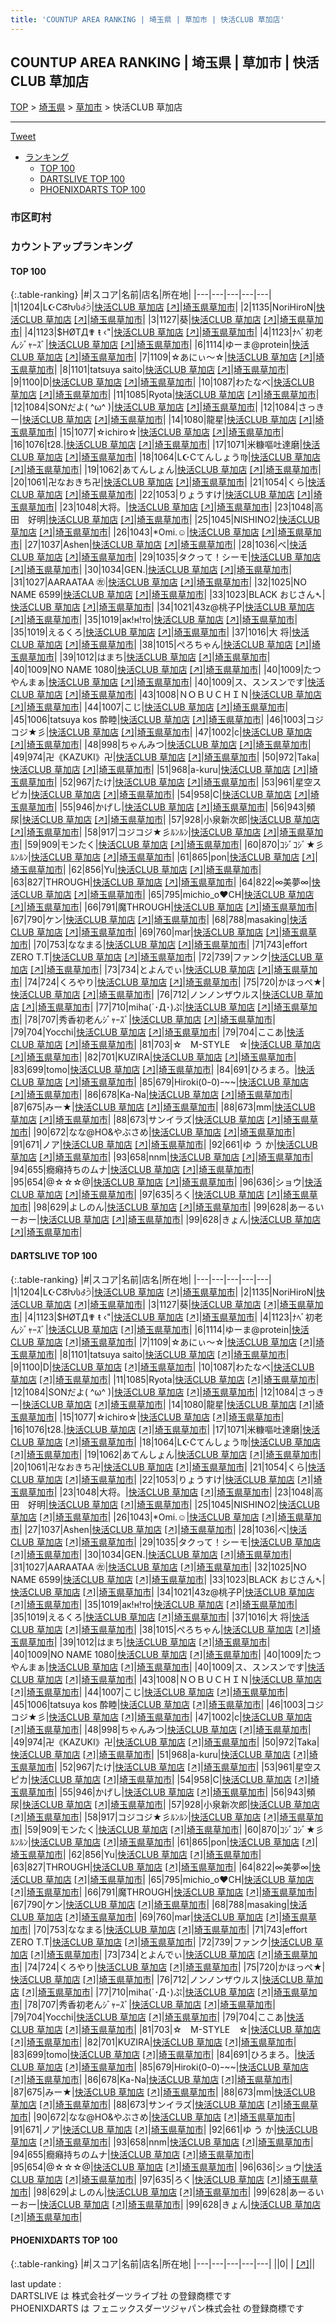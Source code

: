 ```yaml
---
title: 'COUNTUP AREA RANKING | 埼玉県 | 草加市 | 快活CLUB 草加店'
---
```

## COUNTUP AREA RANKING | 埼玉県 | 草加市 | 快活CLUB 草加店

[TOP](/darts/rank/) > [埼玉県](/darts/rank/埼玉県/) > [草加市](/darts/rank/埼玉県/草加市/) > 快活CLUB 草加店

___

<a href="https://twitter.com/share?ref_src=twsrc%5Etfw" data-text="COUNTUP AREA RANKING | 埼玉県草加市快活CLUB 草加店" class="twitter-share-button" data-hashtags="DARTSLIVE,PHOENIXDARTS,darts,ダーツ" data-show-count="false">Tweet</a>

* [ランキング](#カウントアップランキング)
    * [TOP 100](#top-100)
    * [DARTSLIVE TOP 100](#dartslive-top-100)
    * [PHOENIXDARTS TOP 100](#phoenixdarts-top-100)

### 市区町村

<ul>

</ul>

### カウントアップランキング

#### TOP 100



{:.table-ranking}
|#|スコア|名前|店名|所在地|
|---|---|---|---|---|
|1|1204|<span class="rank-name-dl">L☪Cᘔƕს꒭੭ੇ</span>|<a href="/darts/rank/shops/99ef3337859468fc58d385ea46352d8f.html">快活CLUB 草加店</a> <a href="https://search.dartslive.com/jp/shop/99ef3337859468fc58d385ea46352d8f">[↗]</a>|<a href="/darts/rank/埼玉県/草加市">埼玉県草加市</a>|
|2|1135|<span class="rank-name-dl">NoriHiroN</span>|<a href="/darts/rank/shops/99ef3337859468fc58d385ea46352d8f.html">快活CLUB 草加店</a> <a href="https://search.dartslive.com/jp/shop/99ef3337859468fc58d385ea46352d8f">[↗]</a>|<a href="/darts/rank/埼玉県/草加市">埼玉県草加市</a>|
|3|1127|<span class="rank-name-dl">葵</span>|<a href="/darts/rank/shops/99ef3337859468fc58d385ea46352d8f.html">快活CLUB 草加店</a> <a href="https://search.dartslive.com/jp/shop/99ef3337859468fc58d385ea46352d8f">[↗]</a>|<a href="/darts/rank/埼玉県/草加市">埼玉県草加市</a>|
|4|1123|<span class="rank-name-dl">$HØTД✟ ŧ ‹&quot;</span>|<a href="/darts/rank/shops/99ef3337859468fc58d385ea46352d8f.html">快活CLUB 草加店</a> <a href="https://search.dartslive.com/jp/shop/99ef3337859468fc58d385ea46352d8f">[↗]</a>|<a href="/darts/rank/埼玉県/草加市">埼玉県草加市</a>|
|4|1123|<span class="rank-name-dl">ﾅﾍﾞ初老んｼﾞｬｰｽﾞ</span>|<a href="/darts/rank/shops/99ef3337859468fc58d385ea46352d8f.html">快活CLUB 草加店</a> <a href="https://search.dartslive.com/jp/shop/99ef3337859468fc58d385ea46352d8f">[↗]</a>|<a href="/darts/rank/埼玉県/草加市">埼玉県草加市</a>|
|6|1114|<span class="rank-name-dl">ゆーま@protein</span>|<a href="/darts/rank/shops/99ef3337859468fc58d385ea46352d8f.html">快活CLUB 草加店</a> <a href="https://search.dartslive.com/jp/shop/99ef3337859468fc58d385ea46352d8f">[↗]</a>|<a href="/darts/rank/埼玉県/草加市">埼玉県草加市</a>|
|7|1109|<span class="rank-name-dl">☆あにぃ〜☆</span>|<a href="/darts/rank/shops/99ef3337859468fc58d385ea46352d8f.html">快活CLUB 草加店</a> <a href="https://search.dartslive.com/jp/shop/99ef3337859468fc58d385ea46352d8f">[↗]</a>|<a href="/darts/rank/埼玉県/草加市">埼玉県草加市</a>|
|8|1101|<span class="rank-name-dl">tatsuya saito</span>|<a href="/darts/rank/shops/99ef3337859468fc58d385ea46352d8f.html">快活CLUB 草加店</a> <a href="https://search.dartslive.com/jp/shop/99ef3337859468fc58d385ea46352d8f">[↗]</a>|<a href="/darts/rank/埼玉県/草加市">埼玉県草加市</a>|
|9|1100|<span class="rank-name-dl">D</span>|<a href="/darts/rank/shops/99ef3337859468fc58d385ea46352d8f.html">快活CLUB 草加店</a> <a href="https://search.dartslive.com/jp/shop/99ef3337859468fc58d385ea46352d8f">[↗]</a>|<a href="/darts/rank/埼玉県/草加市">埼玉県草加市</a>|
|10|1087|<span class="rank-name-dl">わたなべ</span>|<a href="/darts/rank/shops/99ef3337859468fc58d385ea46352d8f.html">快活CLUB 草加店</a> <a href="https://search.dartslive.com/jp/shop/99ef3337859468fc58d385ea46352d8f">[↗]</a>|<a href="/darts/rank/埼玉県/草加市">埼玉県草加市</a>|
|11|1085|<span class="rank-name-dl">Ryota</span>|<a href="/darts/rank/shops/99ef3337859468fc58d385ea46352d8f.html">快活CLUB 草加店</a> <a href="https://search.dartslive.com/jp/shop/99ef3337859468fc58d385ea46352d8f">[↗]</a>|<a href="/darts/rank/埼玉県/草加市">埼玉県草加市</a>|
|12|1084|<span class="rank-name-dl">SONだよ( ^ω^ )</span>|<a href="/darts/rank/shops/99ef3337859468fc58d385ea46352d8f.html">快活CLUB 草加店</a> <a href="https://search.dartslive.com/jp/shop/99ef3337859468fc58d385ea46352d8f">[↗]</a>|<a href="/darts/rank/埼玉県/草加市">埼玉県草加市</a>|
|12|1084|<span class="rank-name-dl">さっきー</span>|<a href="/darts/rank/shops/99ef3337859468fc58d385ea46352d8f.html">快活CLUB 草加店</a> <a href="https://search.dartslive.com/jp/shop/99ef3337859468fc58d385ea46352d8f">[↗]</a>|<a href="/darts/rank/埼玉県/草加市">埼玉県草加市</a>|
|14|1080|<span class="rank-name-dl">龍星</span>|<a href="/darts/rank/shops/99ef3337859468fc58d385ea46352d8f.html">快活CLUB 草加店</a> <a href="https://search.dartslive.com/jp/shop/99ef3337859468fc58d385ea46352d8f">[↗]</a>|<a href="/darts/rank/埼玉県/草加市">埼玉県草加市</a>|
|15|1077|<span class="rank-name-dl">☆ichiro☆</span>|<a href="/darts/rank/shops/99ef3337859468fc58d385ea46352d8f.html">快活CLUB 草加店</a> <a href="https://search.dartslive.com/jp/shop/99ef3337859468fc58d385ea46352d8f">[↗]</a>|<a href="/darts/rank/埼玉県/草加市">埼玉県草加市</a>|
|16|1076|<span class="rank-name-dl">t28.</span>|<a href="/darts/rank/shops/99ef3337859468fc58d385ea46352d8f.html">快活CLUB 草加店</a> <a href="https://search.dartslive.com/jp/shop/99ef3337859468fc58d385ea46352d8f">[↗]</a>|<a href="/darts/rank/埼玉県/草加市">埼玉県草加市</a>|
|17|1071|<span class="rank-name-dl">米糠嘔吐達磨</span>|<a href="/darts/rank/shops/99ef3337859468fc58d385ea46352d8f.html">快活CLUB 草加店</a> <a href="https://search.dartslive.com/jp/shop/99ef3337859468fc58d385ea46352d8f">[↗]</a>|<a href="/darts/rank/埼玉県/草加市">埼玉県草加市</a>|
|18|1064|<span class="rank-name-dl">L☪Cてんしょう♍</span>|<a href="/darts/rank/shops/99ef3337859468fc58d385ea46352d8f.html">快活CLUB 草加店</a> <a href="https://search.dartslive.com/jp/shop/99ef3337859468fc58d385ea46352d8f">[↗]</a>|<a href="/darts/rank/埼玉県/草加市">埼玉県草加市</a>|
|19|1062|<span class="rank-name-dl">あてんしょん</span>|<a href="/darts/rank/shops/99ef3337859468fc58d385ea46352d8f.html">快活CLUB 草加店</a> <a href="https://search.dartslive.com/jp/shop/99ef3337859468fc58d385ea46352d8f">[↗]</a>|<a href="/darts/rank/埼玉県/草加市">埼玉県草加市</a>|
|20|1061|<span class="rank-name-dl">卍なおきち卍</span>|<a href="/darts/rank/shops/99ef3337859468fc58d385ea46352d8f.html">快活CLUB 草加店</a> <a href="https://search.dartslive.com/jp/shop/99ef3337859468fc58d385ea46352d8f">[↗]</a>|<a href="/darts/rank/埼玉県/草加市">埼玉県草加市</a>|
|21|1054|<span class="rank-name-dl">くら</span>|<a href="/darts/rank/shops/99ef3337859468fc58d385ea46352d8f.html">快活CLUB 草加店</a> <a href="https://search.dartslive.com/jp/shop/99ef3337859468fc58d385ea46352d8f">[↗]</a>|<a href="/darts/rank/埼玉県/草加市">埼玉県草加市</a>|
|22|1053|<span class="rank-name-dl">りょうすけ</span>|<a href="/darts/rank/shops/99ef3337859468fc58d385ea46352d8f.html">快活CLUB 草加店</a> <a href="https://search.dartslive.com/jp/shop/99ef3337859468fc58d385ea46352d8f">[↗]</a>|<a href="/darts/rank/埼玉県/草加市">埼玉県草加市</a>|
|23|1048|<span class="rank-name-dl">大将。</span>|<a href="/darts/rank/shops/99ef3337859468fc58d385ea46352d8f.html">快活CLUB 草加店</a> <a href="https://search.dartslive.com/jp/shop/99ef3337859468fc58d385ea46352d8f">[↗]</a>|<a href="/darts/rank/埼玉県/草加市">埼玉県草加市</a>|
|23|1048|<span class="rank-name-dl">高田　好明</span>|<a href="/darts/rank/shops/99ef3337859468fc58d385ea46352d8f.html">快活CLUB 草加店</a> <a href="https://search.dartslive.com/jp/shop/99ef3337859468fc58d385ea46352d8f">[↗]</a>|<a href="/darts/rank/埼玉県/草加市">埼玉県草加市</a>|
|25|1045|<span class="rank-name-dl">NISHINO2</span>|<a href="/darts/rank/shops/99ef3337859468fc58d385ea46352d8f.html">快活CLUB 草加店</a> <a href="https://search.dartslive.com/jp/shop/99ef3337859468fc58d385ea46352d8f">[↗]</a>|<a href="/darts/rank/埼玉県/草加市">埼玉県草加市</a>|
|26|1043|<span class="rank-name-dl">*Omi.☺︎︎</span>|<a href="/darts/rank/shops/99ef3337859468fc58d385ea46352d8f.html">快活CLUB 草加店</a> <a href="https://search.dartslive.com/jp/shop/99ef3337859468fc58d385ea46352d8f">[↗]</a>|<a href="/darts/rank/埼玉県/草加市">埼玉県草加市</a>|
|27|1037|<span class="rank-name-dl">Ashen</span>|<a href="/darts/rank/shops/99ef3337859468fc58d385ea46352d8f.html">快活CLUB 草加店</a> <a href="https://search.dartslive.com/jp/shop/99ef3337859468fc58d385ea46352d8f">[↗]</a>|<a href="/darts/rank/埼玉県/草加市">埼玉県草加市</a>|
|28|1036|<span class="rank-name-dl">べ</span>|<a href="/darts/rank/shops/99ef3337859468fc58d385ea46352d8f.html">快活CLUB 草加店</a> <a href="https://search.dartslive.com/jp/shop/99ef3337859468fc58d385ea46352d8f">[↗]</a>|<a href="/darts/rank/埼玉県/草加市">埼玉県草加市</a>|
|29|1035|<span class="rank-name-dl">タクって！シーモ</span>|<a href="/darts/rank/shops/99ef3337859468fc58d385ea46352d8f.html">快活CLUB 草加店</a> <a href="https://search.dartslive.com/jp/shop/99ef3337859468fc58d385ea46352d8f">[↗]</a>|<a href="/darts/rank/埼玉県/草加市">埼玉県草加市</a>|
|30|1034|<span class="rank-name-dl">GEN.</span>|<a href="/darts/rank/shops/99ef3337859468fc58d385ea46352d8f.html">快活CLUB 草加店</a> <a href="https://search.dartslive.com/jp/shop/99ef3337859468fc58d385ea46352d8f">[↗]</a>|<a href="/darts/rank/埼玉県/草加市">埼玉県草加市</a>|
|31|1027|<span class="rank-name-dl">AARAATAA ㊧</span>|<a href="/darts/rank/shops/99ef3337859468fc58d385ea46352d8f.html">快活CLUB 草加店</a> <a href="https://search.dartslive.com/jp/shop/99ef3337859468fc58d385ea46352d8f">[↗]</a>|<a href="/darts/rank/埼玉県/草加市">埼玉県草加市</a>|
|32|1025|<span class="rank-name-dl">NO NAME 6599</span>|<a href="/darts/rank/shops/99ef3337859468fc58d385ea46352d8f.html">快活CLUB 草加店</a> <a href="https://search.dartslive.com/jp/shop/99ef3337859468fc58d385ea46352d8f">[↗]</a>|<a href="/darts/rank/埼玉県/草加市">埼玉県草加市</a>|
|33|1023|<span class="rank-name-dl">BLACK おじさん➴</span>|<a href="/darts/rank/shops/99ef3337859468fc58d385ea46352d8f.html">快活CLUB 草加店</a> <a href="https://search.dartslive.com/jp/shop/99ef3337859468fc58d385ea46352d8f">[↗]</a>|<a href="/darts/rank/埼玉県/草加市">埼玉県草加市</a>|
|34|1021|<span class="rank-name-dl">43z@桃子P</span>|<a href="/darts/rank/shops/99ef3337859468fc58d385ea46352d8f.html">快活CLUB 草加店</a> <a href="https://search.dartslive.com/jp/shop/99ef3337859468fc58d385ea46352d8f">[↗]</a>|<a href="/darts/rank/埼玉県/草加市">埼玉県草加市</a>|
|35|1019|<span class="rank-name-dl">ак!н!то</span>|<a href="/darts/rank/shops/99ef3337859468fc58d385ea46352d8f.html">快活CLUB 草加店</a> <a href="https://search.dartslive.com/jp/shop/99ef3337859468fc58d385ea46352d8f">[↗]</a>|<a href="/darts/rank/埼玉県/草加市">埼玉県草加市</a>|
|35|1019|<span class="rank-name-dl">えるくろ</span>|<a href="/darts/rank/shops/99ef3337859468fc58d385ea46352d8f.html">快活CLUB 草加店</a> <a href="https://search.dartslive.com/jp/shop/99ef3337859468fc58d385ea46352d8f">[↗]</a>|<a href="/darts/rank/埼玉県/草加市">埼玉県草加市</a>|
|37|1016|<span class="rank-name-dl">大 将</span>|<a href="/darts/rank/shops/99ef3337859468fc58d385ea46352d8f.html">快活CLUB 草加店</a> <a href="https://search.dartslive.com/jp/shop/99ef3337859468fc58d385ea46352d8f">[↗]</a>|<a href="/darts/rank/埼玉県/草加市">埼玉県草加市</a>|
|38|1015|<span class="rank-name-dl">ぺろちゃん</span>|<a href="/darts/rank/shops/99ef3337859468fc58d385ea46352d8f.html">快活CLUB 草加店</a> <a href="https://search.dartslive.com/jp/shop/99ef3337859468fc58d385ea46352d8f">[↗]</a>|<a href="/darts/rank/埼玉県/草加市">埼玉県草加市</a>|
|39|1012|<span class="rank-name-dl">はまち</span>|<a href="/darts/rank/shops/99ef3337859468fc58d385ea46352d8f.html">快活CLUB 草加店</a> <a href="https://search.dartslive.com/jp/shop/99ef3337859468fc58d385ea46352d8f">[↗]</a>|<a href="/darts/rank/埼玉県/草加市">埼玉県草加市</a>|
|40|1009|<span class="rank-name-dl">NO NAME 1080</span>|<a href="/darts/rank/shops/99ef3337859468fc58d385ea46352d8f.html">快活CLUB 草加店</a> <a href="https://search.dartslive.com/jp/shop/99ef3337859468fc58d385ea46352d8f">[↗]</a>|<a href="/darts/rank/埼玉県/草加市">埼玉県草加市</a>|
|40|1009|<span class="rank-name-dl">たつやんまぁ</span>|<a href="/darts/rank/shops/99ef3337859468fc58d385ea46352d8f.html">快活CLUB 草加店</a> <a href="https://search.dartslive.com/jp/shop/99ef3337859468fc58d385ea46352d8f">[↗]</a>|<a href="/darts/rank/埼玉県/草加市">埼玉県草加市</a>|
|40|1009|<span class="rank-name-dl">ス、スンスンです</span>|<a href="/darts/rank/shops/99ef3337859468fc58d385ea46352d8f.html">快活CLUB 草加店</a> <a href="https://search.dartslive.com/jp/shop/99ef3337859468fc58d385ea46352d8f">[↗]</a>|<a href="/darts/rank/埼玉県/草加市">埼玉県草加市</a>|
|43|1008|<span class="rank-name-dl">ＮＯＢＵＣＨＩＮ</span>|<a href="/darts/rank/shops/99ef3337859468fc58d385ea46352d8f.html">快活CLUB 草加店</a> <a href="https://search.dartslive.com/jp/shop/99ef3337859468fc58d385ea46352d8f">[↗]</a>|<a href="/darts/rank/埼玉県/草加市">埼玉県草加市</a>|
|44|1007|<span class="rank-name-dl">こじ</span>|<a href="/darts/rank/shops/99ef3337859468fc58d385ea46352d8f.html">快活CLUB 草加店</a> <a href="https://search.dartslive.com/jp/shop/99ef3337859468fc58d385ea46352d8f">[↗]</a>|<a href="/darts/rank/埼玉県/草加市">埼玉県草加市</a>|
|45|1006|<span class="rank-name-dl">tatsuya kos 酔睦</span>|<a href="/darts/rank/shops/99ef3337859468fc58d385ea46352d8f.html">快活CLUB 草加店</a> <a href="https://search.dartslive.com/jp/shop/99ef3337859468fc58d385ea46352d8f">[↗]</a>|<a href="/darts/rank/埼玉県/草加市">埼玉県草加市</a>|
|46|1003|<span class="rank-name-dl">コジコジ★彡</span>|<a href="/darts/rank/shops/99ef3337859468fc58d385ea46352d8f.html">快活CLUB 草加店</a> <a href="https://search.dartslive.com/jp/shop/99ef3337859468fc58d385ea46352d8f">[↗]</a>|<a href="/darts/rank/埼玉県/草加市">埼玉県草加市</a>|
|47|1002|<span class="rank-name-dl">c</span>|<a href="/darts/rank/shops/99ef3337859468fc58d385ea46352d8f.html">快活CLUB 草加店</a> <a href="https://search.dartslive.com/jp/shop/99ef3337859468fc58d385ea46352d8f">[↗]</a>|<a href="/darts/rank/埼玉県/草加市">埼玉県草加市</a>|
|48|998|<span class="rank-name-dl">ちゃんみつ</span>|<a href="/darts/rank/shops/99ef3337859468fc58d385ea46352d8f.html">快活CLUB 草加店</a> <a href="https://search.dartslive.com/jp/shop/99ef3337859468fc58d385ea46352d8f">[↗]</a>|<a href="/darts/rank/埼玉県/草加市">埼玉県草加市</a>|
|49|974|<span class="rank-name-dl">卍《KAZUKI》卍</span>|<a href="/darts/rank/shops/99ef3337859468fc58d385ea46352d8f.html">快活CLUB 草加店</a> <a href="https://search.dartslive.com/jp/shop/99ef3337859468fc58d385ea46352d8f">[↗]</a>|<a href="/darts/rank/埼玉県/草加市">埼玉県草加市</a>|
|50|972|<span class="rank-name-dl">Taka</span>|<a href="/darts/rank/shops/99ef3337859468fc58d385ea46352d8f.html">快活CLUB 草加店</a> <a href="https://search.dartslive.com/jp/shop/99ef3337859468fc58d385ea46352d8f">[↗]</a>|<a href="/darts/rank/埼玉県/草加市">埼玉県草加市</a>|
|51|968|<span class="rank-name-dl">a-kuru</span>|<a href="/darts/rank/shops/99ef3337859468fc58d385ea46352d8f.html">快活CLUB 草加店</a> <a href="https://search.dartslive.com/jp/shop/99ef3337859468fc58d385ea46352d8f">[↗]</a>|<a href="/darts/rank/埼玉県/草加市">埼玉県草加市</a>|
|52|967|<span class="rank-name-dl">たけ</span>|<a href="/darts/rank/shops/99ef3337859468fc58d385ea46352d8f.html">快活CLUB 草加店</a> <a href="https://search.dartslive.com/jp/shop/99ef3337859468fc58d385ea46352d8f">[↗]</a>|<a href="/darts/rank/埼玉県/草加市">埼玉県草加市</a>|
|53|961|<span class="rank-name-dl">星空スピカ</span>|<a href="/darts/rank/shops/99ef3337859468fc58d385ea46352d8f.html">快活CLUB 草加店</a> <a href="https://search.dartslive.com/jp/shop/99ef3337859468fc58d385ea46352d8f">[↗]</a>|<a href="/darts/rank/埼玉県/草加市">埼玉県草加市</a>|
|54|958|<span class="rank-name-dl">C</span>|<a href="/darts/rank/shops/99ef3337859468fc58d385ea46352d8f.html">快活CLUB 草加店</a> <a href="https://search.dartslive.com/jp/shop/99ef3337859468fc58d385ea46352d8f">[↗]</a>|<a href="/darts/rank/埼玉県/草加市">埼玉県草加市</a>|
|55|946|<span class="rank-name-dl">かげし</span>|<a href="/darts/rank/shops/99ef3337859468fc58d385ea46352d8f.html">快活CLUB 草加店</a> <a href="https://search.dartslive.com/jp/shop/99ef3337859468fc58d385ea46352d8f">[↗]</a>|<a href="/darts/rank/埼玉県/草加市">埼玉県草加市</a>|
|56|943|<span class="rank-name-dl">頻尿</span>|<a href="/darts/rank/shops/99ef3337859468fc58d385ea46352d8f.html">快活CLUB 草加店</a> <a href="https://search.dartslive.com/jp/shop/99ef3337859468fc58d385ea46352d8f">[↗]</a>|<a href="/darts/rank/埼玉県/草加市">埼玉県草加市</a>|
|57|928|<span class="rank-name-dl">小泉新次郎</span>|<a href="/darts/rank/shops/99ef3337859468fc58d385ea46352d8f.html">快活CLUB 草加店</a> <a href="https://search.dartslive.com/jp/shop/99ef3337859468fc58d385ea46352d8f">[↗]</a>|<a href="/darts/rank/埼玉県/草加市">埼玉県草加市</a>|
|58|917|<span class="rank-name-dl">コジコジ★彡ﾙﾝﾙﾝ</span>|<a href="/darts/rank/shops/99ef3337859468fc58d385ea46352d8f.html">快活CLUB 草加店</a> <a href="https://search.dartslive.com/jp/shop/99ef3337859468fc58d385ea46352d8f">[↗]</a>|<a href="/darts/rank/埼玉県/草加市">埼玉県草加市</a>|
|59|909|<span class="rank-name-dl">モンたく</span>|<a href="/darts/rank/shops/99ef3337859468fc58d385ea46352d8f.html">快活CLUB 草加店</a> <a href="https://search.dartslive.com/jp/shop/99ef3337859468fc58d385ea46352d8f">[↗]</a>|<a href="/darts/rank/埼玉県/草加市">埼玉県草加市</a>|
|60|870|<span class="rank-name-dl">ｺｼﾞｺｼﾞ★彡ﾙﾝﾙﾝ</span>|<a href="/darts/rank/shops/99ef3337859468fc58d385ea46352d8f.html">快活CLUB 草加店</a> <a href="https://search.dartslive.com/jp/shop/99ef3337859468fc58d385ea46352d8f">[↗]</a>|<a href="/darts/rank/埼玉県/草加市">埼玉県草加市</a>|
|61|865|<span class="rank-name-dl">pon</span>|<a href="/darts/rank/shops/99ef3337859468fc58d385ea46352d8f.html">快活CLUB 草加店</a> <a href="https://search.dartslive.com/jp/shop/99ef3337859468fc58d385ea46352d8f">[↗]</a>|<a href="/darts/rank/埼玉県/草加市">埼玉県草加市</a>|
|62|856|<span class="rank-name-dl">Yu</span>|<a href="/darts/rank/shops/99ef3337859468fc58d385ea46352d8f.html">快活CLUB 草加店</a> <a href="https://search.dartslive.com/jp/shop/99ef3337859468fc58d385ea46352d8f">[↗]</a>|<a href="/darts/rank/埼玉県/草加市">埼玉県草加市</a>|
|63|827|<span class="rank-name-dl">THROUGH</span>|<a href="/darts/rank/shops/99ef3337859468fc58d385ea46352d8f.html">快活CLUB 草加店</a> <a href="https://search.dartslive.com/jp/shop/99ef3337859468fc58d385ea46352d8f">[↗]</a>|<a href="/darts/rank/埼玉県/草加市">埼玉県草加市</a>|
|64|822|<span class="rank-name-dl">∞美夢∞</span>|<a href="/darts/rank/shops/99ef3337859468fc58d385ea46352d8f.html">快活CLUB 草加店</a> <a href="https://search.dartslive.com/jp/shop/99ef3337859468fc58d385ea46352d8f">[↗]</a>|<a href="/darts/rank/埼玉県/草加市">埼玉県草加市</a>|
|65|795|<span class="rank-name-dl">michio_o❤️CH</span>|<a href="/darts/rank/shops/99ef3337859468fc58d385ea46352d8f.html">快活CLUB 草加店</a> <a href="https://search.dartslive.com/jp/shop/99ef3337859468fc58d385ea46352d8f">[↗]</a>|<a href="/darts/rank/埼玉県/草加市">埼玉県草加市</a>|
|66|791|<span class="rank-name-dl">魔THROUGH</span>|<a href="/darts/rank/shops/99ef3337859468fc58d385ea46352d8f.html">快活CLUB 草加店</a> <a href="https://search.dartslive.com/jp/shop/99ef3337859468fc58d385ea46352d8f">[↗]</a>|<a href="/darts/rank/埼玉県/草加市">埼玉県草加市</a>|
|67|790|<span class="rank-name-dl">ケン</span>|<a href="/darts/rank/shops/99ef3337859468fc58d385ea46352d8f.html">快活CLUB 草加店</a> <a href="https://search.dartslive.com/jp/shop/99ef3337859468fc58d385ea46352d8f">[↗]</a>|<a href="/darts/rank/埼玉県/草加市">埼玉県草加市</a>|
|68|788|<span class="rank-name-dl">masaking</span>|<a href="/darts/rank/shops/99ef3337859468fc58d385ea46352d8f.html">快活CLUB 草加店</a> <a href="https://search.dartslive.com/jp/shop/99ef3337859468fc58d385ea46352d8f">[↗]</a>|<a href="/darts/rank/埼玉県/草加市">埼玉県草加市</a>|
|69|760|<span class="rank-name-dl">mar</span>|<a href="/darts/rank/shops/99ef3337859468fc58d385ea46352d8f.html">快活CLUB 草加店</a> <a href="https://search.dartslive.com/jp/shop/99ef3337859468fc58d385ea46352d8f">[↗]</a>|<a href="/darts/rank/埼玉県/草加市">埼玉県草加市</a>|
|70|753|<span class="rank-name-dl">ななまる</span>|<a href="/darts/rank/shops/99ef3337859468fc58d385ea46352d8f.html">快活CLUB 草加店</a> <a href="https://search.dartslive.com/jp/shop/99ef3337859468fc58d385ea46352d8f">[↗]</a>|<a href="/darts/rank/埼玉県/草加市">埼玉県草加市</a>|
|71|743|<span class="rank-name-dl">effort ZERO T.T</span>|<a href="/darts/rank/shops/99ef3337859468fc58d385ea46352d8f.html">快活CLUB 草加店</a> <a href="https://search.dartslive.com/jp/shop/99ef3337859468fc58d385ea46352d8f">[↗]</a>|<a href="/darts/rank/埼玉県/草加市">埼玉県草加市</a>|
|72|739|<span class="rank-name-dl">ファンク</span>|<a href="/darts/rank/shops/99ef3337859468fc58d385ea46352d8f.html">快活CLUB 草加店</a> <a href="https://search.dartslive.com/jp/shop/99ef3337859468fc58d385ea46352d8f">[↗]</a>|<a href="/darts/rank/埼玉県/草加市">埼玉県草加市</a>|
|73|734|<span class="rank-name-dl">とよんでぃ</span>|<a href="/darts/rank/shops/99ef3337859468fc58d385ea46352d8f.html">快活CLUB 草加店</a> <a href="https://search.dartslive.com/jp/shop/99ef3337859468fc58d385ea46352d8f">[↗]</a>|<a href="/darts/rank/埼玉県/草加市">埼玉県草加市</a>|
|74|724|<span class="rank-name-dl">くろやり</span>|<a href="/darts/rank/shops/99ef3337859468fc58d385ea46352d8f.html">快活CLUB 草加店</a> <a href="https://search.dartslive.com/jp/shop/99ef3337859468fc58d385ea46352d8f">[↗]</a>|<a href="/darts/rank/埼玉県/草加市">埼玉県草加市</a>|
|75|720|<span class="rank-name-dl">かほっぺ★</span>|<a href="/darts/rank/shops/99ef3337859468fc58d385ea46352d8f.html">快活CLUB 草加店</a> <a href="https://search.dartslive.com/jp/shop/99ef3337859468fc58d385ea46352d8f">[↗]</a>|<a href="/darts/rank/埼玉県/草加市">埼玉県草加市</a>|
|76|712|<span class="rank-name-dl">ノンノンザウルス</span>|<a href="/darts/rank/shops/99ef3337859468fc58d385ea46352d8f.html">快活CLUB 草加店</a> <a href="https://search.dartslive.com/jp/shop/99ef3337859468fc58d385ea46352d8f">[↗]</a>|<a href="/darts/rank/埼玉県/草加市">埼玉県草加市</a>|
|77|710|<span class="rank-name-dl">miha(´･Д･)ぷ</span>|<a href="/darts/rank/shops/99ef3337859468fc58d385ea46352d8f.html">快活CLUB 草加店</a> <a href="https://search.dartslive.com/jp/shop/99ef3337859468fc58d385ea46352d8f">[↗]</a>|<a href="/darts/rank/埼玉県/草加市">埼玉県草加市</a>|
|78|707|<span class="rank-name-dl">秀香初老んｼﾞｬｰｽﾞ</span>|<a href="/darts/rank/shops/99ef3337859468fc58d385ea46352d8f.html">快活CLUB 草加店</a> <a href="https://search.dartslive.com/jp/shop/99ef3337859468fc58d385ea46352d8f">[↗]</a>|<a href="/darts/rank/埼玉県/草加市">埼玉県草加市</a>|
|79|704|<span class="rank-name-dl">Yocchi</span>|<a href="/darts/rank/shops/99ef3337859468fc58d385ea46352d8f.html">快活CLUB 草加店</a> <a href="https://search.dartslive.com/jp/shop/99ef3337859468fc58d385ea46352d8f">[↗]</a>|<a href="/darts/rank/埼玉県/草加市">埼玉県草加市</a>|
|79|704|<span class="rank-name-dl">ここあ</span>|<a href="/darts/rank/shops/99ef3337859468fc58d385ea46352d8f.html">快活CLUB 草加店</a> <a href="https://search.dartslive.com/jp/shop/99ef3337859468fc58d385ea46352d8f">[↗]</a>|<a href="/darts/rank/埼玉県/草加市">埼玉県草加市</a>|
|81|703|<span class="rank-name-dl">☆　M-STYLE　☆</span>|<a href="/darts/rank/shops/99ef3337859468fc58d385ea46352d8f.html">快活CLUB 草加店</a> <a href="https://search.dartslive.com/jp/shop/99ef3337859468fc58d385ea46352d8f">[↗]</a>|<a href="/darts/rank/埼玉県/草加市">埼玉県草加市</a>|
|82|701|<span class="rank-name-dl">KUZIRA</span>|<a href="/darts/rank/shops/99ef3337859468fc58d385ea46352d8f.html">快活CLUB 草加店</a> <a href="https://search.dartslive.com/jp/shop/99ef3337859468fc58d385ea46352d8f">[↗]</a>|<a href="/darts/rank/埼玉県/草加市">埼玉県草加市</a>|
|83|699|<span class="rank-name-dl">tomo</span>|<a href="/darts/rank/shops/99ef3337859468fc58d385ea46352d8f.html">快活CLUB 草加店</a> <a href="https://search.dartslive.com/jp/shop/99ef3337859468fc58d385ea46352d8f">[↗]</a>|<a href="/darts/rank/埼玉県/草加市">埼玉県草加市</a>|
|84|691|<span class="rank-name-dl">ひろまろ。</span>|<a href="/darts/rank/shops/99ef3337859468fc58d385ea46352d8f.html">快活CLUB 草加店</a> <a href="https://search.dartslive.com/jp/shop/99ef3337859468fc58d385ea46352d8f">[↗]</a>|<a href="/darts/rank/埼玉県/草加市">埼玉県草加市</a>|
|85|679|<span class="rank-name-dl">Hiroki(0ｰ0)ｰ~~</span>|<a href="/darts/rank/shops/99ef3337859468fc58d385ea46352d8f.html">快活CLUB 草加店</a> <a href="https://search.dartslive.com/jp/shop/99ef3337859468fc58d385ea46352d8f">[↗]</a>|<a href="/darts/rank/埼玉県/草加市">埼玉県草加市</a>|
|86|678|<span class="rank-name-dl">Ka-Na</span>|<a href="/darts/rank/shops/99ef3337859468fc58d385ea46352d8f.html">快活CLUB 草加店</a> <a href="https://search.dartslive.com/jp/shop/99ef3337859468fc58d385ea46352d8f">[↗]</a>|<a href="/darts/rank/埼玉県/草加市">埼玉県草加市</a>|
|87|675|<span class="rank-name-dl">みー★</span>|<a href="/darts/rank/shops/99ef3337859468fc58d385ea46352d8f.html">快活CLUB 草加店</a> <a href="https://search.dartslive.com/jp/shop/99ef3337859468fc58d385ea46352d8f">[↗]</a>|<a href="/darts/rank/埼玉県/草加市">埼玉県草加市</a>|
|88|673|<span class="rank-name-dl">mm</span>|<a href="/darts/rank/shops/99ef3337859468fc58d385ea46352d8f.html">快活CLUB 草加店</a> <a href="https://search.dartslive.com/jp/shop/99ef3337859468fc58d385ea46352d8f">[↗]</a>|<a href="/darts/rank/埼玉県/草加市">埼玉県草加市</a>|
|88|673|<span class="rank-name-dl">サンイラズ</span>|<a href="/darts/rank/shops/99ef3337859468fc58d385ea46352d8f.html">快活CLUB 草加店</a> <a href="https://search.dartslive.com/jp/shop/99ef3337859468fc58d385ea46352d8f">[↗]</a>|<a href="/darts/rank/埼玉県/草加市">埼玉県草加市</a>|
|90|672|<span class="rank-name-dl">なな@HO&amp;やぶさめ</span>|<a href="/darts/rank/shops/99ef3337859468fc58d385ea46352d8f.html">快活CLUB 草加店</a> <a href="https://search.dartslive.com/jp/shop/99ef3337859468fc58d385ea46352d8f">[↗]</a>|<a href="/darts/rank/埼玉県/草加市">埼玉県草加市</a>|
|91|671|<span class="rank-name-dl">ノア</span>|<a href="/darts/rank/shops/99ef3337859468fc58d385ea46352d8f.html">快活CLUB 草加店</a> <a href="https://search.dartslive.com/jp/shop/99ef3337859468fc58d385ea46352d8f">[↗]</a>|<a href="/darts/rank/埼玉県/草加市">埼玉県草加市</a>|
|92|661|<span class="rank-name-dl">ゆ う か</span>|<a href="/darts/rank/shops/99ef3337859468fc58d385ea46352d8f.html">快活CLUB 草加店</a> <a href="https://search.dartslive.com/jp/shop/99ef3337859468fc58d385ea46352d8f">[↗]</a>|<a href="/darts/rank/埼玉県/草加市">埼玉県草加市</a>|
|93|658|<span class="rank-name-dl">nnm</span>|<a href="/darts/rank/shops/99ef3337859468fc58d385ea46352d8f.html">快活CLUB 草加店</a> <a href="https://search.dartslive.com/jp/shop/99ef3337859468fc58d385ea46352d8f">[↗]</a>|<a href="/darts/rank/埼玉県/草加市">埼玉県草加市</a>|
|94|655|<span class="rank-name-dl">癇癪持ちのムナ</span>|<a href="/darts/rank/shops/99ef3337859468fc58d385ea46352d8f.html">快活CLUB 草加店</a> <a href="https://search.dartslive.com/jp/shop/99ef3337859468fc58d385ea46352d8f">[↗]</a>|<a href="/darts/rank/埼玉県/草加市">埼玉県草加市</a>|
|95|654|<span class="rank-name-dl">@☆☆☆@</span>|<a href="/darts/rank/shops/99ef3337859468fc58d385ea46352d8f.html">快活CLUB 草加店</a> <a href="https://search.dartslive.com/jp/shop/99ef3337859468fc58d385ea46352d8f">[↗]</a>|<a href="/darts/rank/埼玉県/草加市">埼玉県草加市</a>|
|96|636|<span class="rank-name-dl">ショウ</span>|<a href="/darts/rank/shops/99ef3337859468fc58d385ea46352d8f.html">快活CLUB 草加店</a> <a href="https://search.dartslive.com/jp/shop/99ef3337859468fc58d385ea46352d8f">[↗]</a>|<a href="/darts/rank/埼玉県/草加市">埼玉県草加市</a>|
|97|635|<span class="rank-name-dl">ろく</span>|<a href="/darts/rank/shops/99ef3337859468fc58d385ea46352d8f.html">快活CLUB 草加店</a> <a href="https://search.dartslive.com/jp/shop/99ef3337859468fc58d385ea46352d8f">[↗]</a>|<a href="/darts/rank/埼玉県/草加市">埼玉県草加市</a>|
|98|629|<span class="rank-name-dl">よしのん</span>|<a href="/darts/rank/shops/99ef3337859468fc58d385ea46352d8f.html">快活CLUB 草加店</a> <a href="https://search.dartslive.com/jp/shop/99ef3337859468fc58d385ea46352d8f">[↗]</a>|<a href="/darts/rank/埼玉県/草加市">埼玉県草加市</a>|
|99|628|<span class="rank-name-dl">あーるいーおー</span>|<a href="/darts/rank/shops/99ef3337859468fc58d385ea46352d8f.html">快活CLUB 草加店</a> <a href="https://search.dartslive.com/jp/shop/99ef3337859468fc58d385ea46352d8f">[↗]</a>|<a href="/darts/rank/埼玉県/草加市">埼玉県草加市</a>|
|99|628|<span class="rank-name-dl">きょん</span>|<a href="/darts/rank/shops/99ef3337859468fc58d385ea46352d8f.html">快活CLUB 草加店</a> <a href="https://search.dartslive.com/jp/shop/99ef3337859468fc58d385ea46352d8f">[↗]</a>|<a href="/darts/rank/埼玉県/草加市">埼玉県草加市</a>|


#### DARTSLIVE TOP 100



{:.table-ranking}
|#|スコア|名前|店名|所在地|
|---|---|---|---|---|
|1|1204|<span class="rank-name-dl">L☪Cᘔƕს꒭੭ੇ</span>|<a href="/darts/rank/shops/99ef3337859468fc58d385ea46352d8f.html">快活CLUB 草加店</a> <a href="https://search.dartslive.com/jp/shop/99ef3337859468fc58d385ea46352d8f">[↗]</a>|<a href="/darts/rank/埼玉県/草加市">埼玉県草加市</a>|
|2|1135|<span class="rank-name-dl">NoriHiroN</span>|<a href="/darts/rank/shops/99ef3337859468fc58d385ea46352d8f.html">快活CLUB 草加店</a> <a href="https://search.dartslive.com/jp/shop/99ef3337859468fc58d385ea46352d8f">[↗]</a>|<a href="/darts/rank/埼玉県/草加市">埼玉県草加市</a>|
|3|1127|<span class="rank-name-dl">葵</span>|<a href="/darts/rank/shops/99ef3337859468fc58d385ea46352d8f.html">快活CLUB 草加店</a> <a href="https://search.dartslive.com/jp/shop/99ef3337859468fc58d385ea46352d8f">[↗]</a>|<a href="/darts/rank/埼玉県/草加市">埼玉県草加市</a>|
|4|1123|<span class="rank-name-dl">$HØTД✟ ŧ ‹&quot;</span>|<a href="/darts/rank/shops/99ef3337859468fc58d385ea46352d8f.html">快活CLUB 草加店</a> <a href="https://search.dartslive.com/jp/shop/99ef3337859468fc58d385ea46352d8f">[↗]</a>|<a href="/darts/rank/埼玉県/草加市">埼玉県草加市</a>|
|4|1123|<span class="rank-name-dl">ﾅﾍﾞ初老んｼﾞｬｰｽﾞ</span>|<a href="/darts/rank/shops/99ef3337859468fc58d385ea46352d8f.html">快活CLUB 草加店</a> <a href="https://search.dartslive.com/jp/shop/99ef3337859468fc58d385ea46352d8f">[↗]</a>|<a href="/darts/rank/埼玉県/草加市">埼玉県草加市</a>|
|6|1114|<span class="rank-name-dl">ゆーま@protein</span>|<a href="/darts/rank/shops/99ef3337859468fc58d385ea46352d8f.html">快活CLUB 草加店</a> <a href="https://search.dartslive.com/jp/shop/99ef3337859468fc58d385ea46352d8f">[↗]</a>|<a href="/darts/rank/埼玉県/草加市">埼玉県草加市</a>|
|7|1109|<span class="rank-name-dl">☆あにぃ〜☆</span>|<a href="/darts/rank/shops/99ef3337859468fc58d385ea46352d8f.html">快活CLUB 草加店</a> <a href="https://search.dartslive.com/jp/shop/99ef3337859468fc58d385ea46352d8f">[↗]</a>|<a href="/darts/rank/埼玉県/草加市">埼玉県草加市</a>|
|8|1101|<span class="rank-name-dl">tatsuya saito</span>|<a href="/darts/rank/shops/99ef3337859468fc58d385ea46352d8f.html">快活CLUB 草加店</a> <a href="https://search.dartslive.com/jp/shop/99ef3337859468fc58d385ea46352d8f">[↗]</a>|<a href="/darts/rank/埼玉県/草加市">埼玉県草加市</a>|
|9|1100|<span class="rank-name-dl">D</span>|<a href="/darts/rank/shops/99ef3337859468fc58d385ea46352d8f.html">快活CLUB 草加店</a> <a href="https://search.dartslive.com/jp/shop/99ef3337859468fc58d385ea46352d8f">[↗]</a>|<a href="/darts/rank/埼玉県/草加市">埼玉県草加市</a>|
|10|1087|<span class="rank-name-dl">わたなべ</span>|<a href="/darts/rank/shops/99ef3337859468fc58d385ea46352d8f.html">快活CLUB 草加店</a> <a href="https://search.dartslive.com/jp/shop/99ef3337859468fc58d385ea46352d8f">[↗]</a>|<a href="/darts/rank/埼玉県/草加市">埼玉県草加市</a>|
|11|1085|<span class="rank-name-dl">Ryota</span>|<a href="/darts/rank/shops/99ef3337859468fc58d385ea46352d8f.html">快活CLUB 草加店</a> <a href="https://search.dartslive.com/jp/shop/99ef3337859468fc58d385ea46352d8f">[↗]</a>|<a href="/darts/rank/埼玉県/草加市">埼玉県草加市</a>|
|12|1084|<span class="rank-name-dl">SONだよ( ^ω^ )</span>|<a href="/darts/rank/shops/99ef3337859468fc58d385ea46352d8f.html">快活CLUB 草加店</a> <a href="https://search.dartslive.com/jp/shop/99ef3337859468fc58d385ea46352d8f">[↗]</a>|<a href="/darts/rank/埼玉県/草加市">埼玉県草加市</a>|
|12|1084|<span class="rank-name-dl">さっきー</span>|<a href="/darts/rank/shops/99ef3337859468fc58d385ea46352d8f.html">快活CLUB 草加店</a> <a href="https://search.dartslive.com/jp/shop/99ef3337859468fc58d385ea46352d8f">[↗]</a>|<a href="/darts/rank/埼玉県/草加市">埼玉県草加市</a>|
|14|1080|<span class="rank-name-dl">龍星</span>|<a href="/darts/rank/shops/99ef3337859468fc58d385ea46352d8f.html">快活CLUB 草加店</a> <a href="https://search.dartslive.com/jp/shop/99ef3337859468fc58d385ea46352d8f">[↗]</a>|<a href="/darts/rank/埼玉県/草加市">埼玉県草加市</a>|
|15|1077|<span class="rank-name-dl">☆ichiro☆</span>|<a href="/darts/rank/shops/99ef3337859468fc58d385ea46352d8f.html">快活CLUB 草加店</a> <a href="https://search.dartslive.com/jp/shop/99ef3337859468fc58d385ea46352d8f">[↗]</a>|<a href="/darts/rank/埼玉県/草加市">埼玉県草加市</a>|
|16|1076|<span class="rank-name-dl">t28.</span>|<a href="/darts/rank/shops/99ef3337859468fc58d385ea46352d8f.html">快活CLUB 草加店</a> <a href="https://search.dartslive.com/jp/shop/99ef3337859468fc58d385ea46352d8f">[↗]</a>|<a href="/darts/rank/埼玉県/草加市">埼玉県草加市</a>|
|17|1071|<span class="rank-name-dl">米糠嘔吐達磨</span>|<a href="/darts/rank/shops/99ef3337859468fc58d385ea46352d8f.html">快活CLUB 草加店</a> <a href="https://search.dartslive.com/jp/shop/99ef3337859468fc58d385ea46352d8f">[↗]</a>|<a href="/darts/rank/埼玉県/草加市">埼玉県草加市</a>|
|18|1064|<span class="rank-name-dl">L☪Cてんしょう♍</span>|<a href="/darts/rank/shops/99ef3337859468fc58d385ea46352d8f.html">快活CLUB 草加店</a> <a href="https://search.dartslive.com/jp/shop/99ef3337859468fc58d385ea46352d8f">[↗]</a>|<a href="/darts/rank/埼玉県/草加市">埼玉県草加市</a>|
|19|1062|<span class="rank-name-dl">あてんしょん</span>|<a href="/darts/rank/shops/99ef3337859468fc58d385ea46352d8f.html">快活CLUB 草加店</a> <a href="https://search.dartslive.com/jp/shop/99ef3337859468fc58d385ea46352d8f">[↗]</a>|<a href="/darts/rank/埼玉県/草加市">埼玉県草加市</a>|
|20|1061|<span class="rank-name-dl">卍なおきち卍</span>|<a href="/darts/rank/shops/99ef3337859468fc58d385ea46352d8f.html">快活CLUB 草加店</a> <a href="https://search.dartslive.com/jp/shop/99ef3337859468fc58d385ea46352d8f">[↗]</a>|<a href="/darts/rank/埼玉県/草加市">埼玉県草加市</a>|
|21|1054|<span class="rank-name-dl">くら</span>|<a href="/darts/rank/shops/99ef3337859468fc58d385ea46352d8f.html">快活CLUB 草加店</a> <a href="https://search.dartslive.com/jp/shop/99ef3337859468fc58d385ea46352d8f">[↗]</a>|<a href="/darts/rank/埼玉県/草加市">埼玉県草加市</a>|
|22|1053|<span class="rank-name-dl">りょうすけ</span>|<a href="/darts/rank/shops/99ef3337859468fc58d385ea46352d8f.html">快活CLUB 草加店</a> <a href="https://search.dartslive.com/jp/shop/99ef3337859468fc58d385ea46352d8f">[↗]</a>|<a href="/darts/rank/埼玉県/草加市">埼玉県草加市</a>|
|23|1048|<span class="rank-name-dl">大将。</span>|<a href="/darts/rank/shops/99ef3337859468fc58d385ea46352d8f.html">快活CLUB 草加店</a> <a href="https://search.dartslive.com/jp/shop/99ef3337859468fc58d385ea46352d8f">[↗]</a>|<a href="/darts/rank/埼玉県/草加市">埼玉県草加市</a>|
|23|1048|<span class="rank-name-dl">高田　好明</span>|<a href="/darts/rank/shops/99ef3337859468fc58d385ea46352d8f.html">快活CLUB 草加店</a> <a href="https://search.dartslive.com/jp/shop/99ef3337859468fc58d385ea46352d8f">[↗]</a>|<a href="/darts/rank/埼玉県/草加市">埼玉県草加市</a>|
|25|1045|<span class="rank-name-dl">NISHINO2</span>|<a href="/darts/rank/shops/99ef3337859468fc58d385ea46352d8f.html">快活CLUB 草加店</a> <a href="https://search.dartslive.com/jp/shop/99ef3337859468fc58d385ea46352d8f">[↗]</a>|<a href="/darts/rank/埼玉県/草加市">埼玉県草加市</a>|
|26|1043|<span class="rank-name-dl">*Omi.☺︎︎</span>|<a href="/darts/rank/shops/99ef3337859468fc58d385ea46352d8f.html">快活CLUB 草加店</a> <a href="https://search.dartslive.com/jp/shop/99ef3337859468fc58d385ea46352d8f">[↗]</a>|<a href="/darts/rank/埼玉県/草加市">埼玉県草加市</a>|
|27|1037|<span class="rank-name-dl">Ashen</span>|<a href="/darts/rank/shops/99ef3337859468fc58d385ea46352d8f.html">快活CLUB 草加店</a> <a href="https://search.dartslive.com/jp/shop/99ef3337859468fc58d385ea46352d8f">[↗]</a>|<a href="/darts/rank/埼玉県/草加市">埼玉県草加市</a>|
|28|1036|<span class="rank-name-dl">べ</span>|<a href="/darts/rank/shops/99ef3337859468fc58d385ea46352d8f.html">快活CLUB 草加店</a> <a href="https://search.dartslive.com/jp/shop/99ef3337859468fc58d385ea46352d8f">[↗]</a>|<a href="/darts/rank/埼玉県/草加市">埼玉県草加市</a>|
|29|1035|<span class="rank-name-dl">タクって！シーモ</span>|<a href="/darts/rank/shops/99ef3337859468fc58d385ea46352d8f.html">快活CLUB 草加店</a> <a href="https://search.dartslive.com/jp/shop/99ef3337859468fc58d385ea46352d8f">[↗]</a>|<a href="/darts/rank/埼玉県/草加市">埼玉県草加市</a>|
|30|1034|<span class="rank-name-dl">GEN.</span>|<a href="/darts/rank/shops/99ef3337859468fc58d385ea46352d8f.html">快活CLUB 草加店</a> <a href="https://search.dartslive.com/jp/shop/99ef3337859468fc58d385ea46352d8f">[↗]</a>|<a href="/darts/rank/埼玉県/草加市">埼玉県草加市</a>|
|31|1027|<span class="rank-name-dl">AARAATAA ㊧</span>|<a href="/darts/rank/shops/99ef3337859468fc58d385ea46352d8f.html">快活CLUB 草加店</a> <a href="https://search.dartslive.com/jp/shop/99ef3337859468fc58d385ea46352d8f">[↗]</a>|<a href="/darts/rank/埼玉県/草加市">埼玉県草加市</a>|
|32|1025|<span class="rank-name-dl">NO NAME 6599</span>|<a href="/darts/rank/shops/99ef3337859468fc58d385ea46352d8f.html">快活CLUB 草加店</a> <a href="https://search.dartslive.com/jp/shop/99ef3337859468fc58d385ea46352d8f">[↗]</a>|<a href="/darts/rank/埼玉県/草加市">埼玉県草加市</a>|
|33|1023|<span class="rank-name-dl">BLACK おじさん➴</span>|<a href="/darts/rank/shops/99ef3337859468fc58d385ea46352d8f.html">快活CLUB 草加店</a> <a href="https://search.dartslive.com/jp/shop/99ef3337859468fc58d385ea46352d8f">[↗]</a>|<a href="/darts/rank/埼玉県/草加市">埼玉県草加市</a>|
|34|1021|<span class="rank-name-dl">43z@桃子P</span>|<a href="/darts/rank/shops/99ef3337859468fc58d385ea46352d8f.html">快活CLUB 草加店</a> <a href="https://search.dartslive.com/jp/shop/99ef3337859468fc58d385ea46352d8f">[↗]</a>|<a href="/darts/rank/埼玉県/草加市">埼玉県草加市</a>|
|35|1019|<span class="rank-name-dl">ак!н!то</span>|<a href="/darts/rank/shops/99ef3337859468fc58d385ea46352d8f.html">快活CLUB 草加店</a> <a href="https://search.dartslive.com/jp/shop/99ef3337859468fc58d385ea46352d8f">[↗]</a>|<a href="/darts/rank/埼玉県/草加市">埼玉県草加市</a>|
|35|1019|<span class="rank-name-dl">えるくろ</span>|<a href="/darts/rank/shops/99ef3337859468fc58d385ea46352d8f.html">快活CLUB 草加店</a> <a href="https://search.dartslive.com/jp/shop/99ef3337859468fc58d385ea46352d8f">[↗]</a>|<a href="/darts/rank/埼玉県/草加市">埼玉県草加市</a>|
|37|1016|<span class="rank-name-dl">大 将</span>|<a href="/darts/rank/shops/99ef3337859468fc58d385ea46352d8f.html">快活CLUB 草加店</a> <a href="https://search.dartslive.com/jp/shop/99ef3337859468fc58d385ea46352d8f">[↗]</a>|<a href="/darts/rank/埼玉県/草加市">埼玉県草加市</a>|
|38|1015|<span class="rank-name-dl">ぺろちゃん</span>|<a href="/darts/rank/shops/99ef3337859468fc58d385ea46352d8f.html">快活CLUB 草加店</a> <a href="https://search.dartslive.com/jp/shop/99ef3337859468fc58d385ea46352d8f">[↗]</a>|<a href="/darts/rank/埼玉県/草加市">埼玉県草加市</a>|
|39|1012|<span class="rank-name-dl">はまち</span>|<a href="/darts/rank/shops/99ef3337859468fc58d385ea46352d8f.html">快活CLUB 草加店</a> <a href="https://search.dartslive.com/jp/shop/99ef3337859468fc58d385ea46352d8f">[↗]</a>|<a href="/darts/rank/埼玉県/草加市">埼玉県草加市</a>|
|40|1009|<span class="rank-name-dl">NO NAME 1080</span>|<a href="/darts/rank/shops/99ef3337859468fc58d385ea46352d8f.html">快活CLUB 草加店</a> <a href="https://search.dartslive.com/jp/shop/99ef3337859468fc58d385ea46352d8f">[↗]</a>|<a href="/darts/rank/埼玉県/草加市">埼玉県草加市</a>|
|40|1009|<span class="rank-name-dl">たつやんまぁ</span>|<a href="/darts/rank/shops/99ef3337859468fc58d385ea46352d8f.html">快活CLUB 草加店</a> <a href="https://search.dartslive.com/jp/shop/99ef3337859468fc58d385ea46352d8f">[↗]</a>|<a href="/darts/rank/埼玉県/草加市">埼玉県草加市</a>|
|40|1009|<span class="rank-name-dl">ス、スンスンです</span>|<a href="/darts/rank/shops/99ef3337859468fc58d385ea46352d8f.html">快活CLUB 草加店</a> <a href="https://search.dartslive.com/jp/shop/99ef3337859468fc58d385ea46352d8f">[↗]</a>|<a href="/darts/rank/埼玉県/草加市">埼玉県草加市</a>|
|43|1008|<span class="rank-name-dl">ＮＯＢＵＣＨＩＮ</span>|<a href="/darts/rank/shops/99ef3337859468fc58d385ea46352d8f.html">快活CLUB 草加店</a> <a href="https://search.dartslive.com/jp/shop/99ef3337859468fc58d385ea46352d8f">[↗]</a>|<a href="/darts/rank/埼玉県/草加市">埼玉県草加市</a>|
|44|1007|<span class="rank-name-dl">こじ</span>|<a href="/darts/rank/shops/99ef3337859468fc58d385ea46352d8f.html">快活CLUB 草加店</a> <a href="https://search.dartslive.com/jp/shop/99ef3337859468fc58d385ea46352d8f">[↗]</a>|<a href="/darts/rank/埼玉県/草加市">埼玉県草加市</a>|
|45|1006|<span class="rank-name-dl">tatsuya kos 酔睦</span>|<a href="/darts/rank/shops/99ef3337859468fc58d385ea46352d8f.html">快活CLUB 草加店</a> <a href="https://search.dartslive.com/jp/shop/99ef3337859468fc58d385ea46352d8f">[↗]</a>|<a href="/darts/rank/埼玉県/草加市">埼玉県草加市</a>|
|46|1003|<span class="rank-name-dl">コジコジ★彡</span>|<a href="/darts/rank/shops/99ef3337859468fc58d385ea46352d8f.html">快活CLUB 草加店</a> <a href="https://search.dartslive.com/jp/shop/99ef3337859468fc58d385ea46352d8f">[↗]</a>|<a href="/darts/rank/埼玉県/草加市">埼玉県草加市</a>|
|47|1002|<span class="rank-name-dl">c</span>|<a href="/darts/rank/shops/99ef3337859468fc58d385ea46352d8f.html">快活CLUB 草加店</a> <a href="https://search.dartslive.com/jp/shop/99ef3337859468fc58d385ea46352d8f">[↗]</a>|<a href="/darts/rank/埼玉県/草加市">埼玉県草加市</a>|
|48|998|<span class="rank-name-dl">ちゃんみつ</span>|<a href="/darts/rank/shops/99ef3337859468fc58d385ea46352d8f.html">快活CLUB 草加店</a> <a href="https://search.dartslive.com/jp/shop/99ef3337859468fc58d385ea46352d8f">[↗]</a>|<a href="/darts/rank/埼玉県/草加市">埼玉県草加市</a>|
|49|974|<span class="rank-name-dl">卍《KAZUKI》卍</span>|<a href="/darts/rank/shops/99ef3337859468fc58d385ea46352d8f.html">快活CLUB 草加店</a> <a href="https://search.dartslive.com/jp/shop/99ef3337859468fc58d385ea46352d8f">[↗]</a>|<a href="/darts/rank/埼玉県/草加市">埼玉県草加市</a>|
|50|972|<span class="rank-name-dl">Taka</span>|<a href="/darts/rank/shops/99ef3337859468fc58d385ea46352d8f.html">快活CLUB 草加店</a> <a href="https://search.dartslive.com/jp/shop/99ef3337859468fc58d385ea46352d8f">[↗]</a>|<a href="/darts/rank/埼玉県/草加市">埼玉県草加市</a>|
|51|968|<span class="rank-name-dl">a-kuru</span>|<a href="/darts/rank/shops/99ef3337859468fc58d385ea46352d8f.html">快活CLUB 草加店</a> <a href="https://search.dartslive.com/jp/shop/99ef3337859468fc58d385ea46352d8f">[↗]</a>|<a href="/darts/rank/埼玉県/草加市">埼玉県草加市</a>|
|52|967|<span class="rank-name-dl">たけ</span>|<a href="/darts/rank/shops/99ef3337859468fc58d385ea46352d8f.html">快活CLUB 草加店</a> <a href="https://search.dartslive.com/jp/shop/99ef3337859468fc58d385ea46352d8f">[↗]</a>|<a href="/darts/rank/埼玉県/草加市">埼玉県草加市</a>|
|53|961|<span class="rank-name-dl">星空スピカ</span>|<a href="/darts/rank/shops/99ef3337859468fc58d385ea46352d8f.html">快活CLUB 草加店</a> <a href="https://search.dartslive.com/jp/shop/99ef3337859468fc58d385ea46352d8f">[↗]</a>|<a href="/darts/rank/埼玉県/草加市">埼玉県草加市</a>|
|54|958|<span class="rank-name-dl">C</span>|<a href="/darts/rank/shops/99ef3337859468fc58d385ea46352d8f.html">快活CLUB 草加店</a> <a href="https://search.dartslive.com/jp/shop/99ef3337859468fc58d385ea46352d8f">[↗]</a>|<a href="/darts/rank/埼玉県/草加市">埼玉県草加市</a>|
|55|946|<span class="rank-name-dl">かげし</span>|<a href="/darts/rank/shops/99ef3337859468fc58d385ea46352d8f.html">快活CLUB 草加店</a> <a href="https://search.dartslive.com/jp/shop/99ef3337859468fc58d385ea46352d8f">[↗]</a>|<a href="/darts/rank/埼玉県/草加市">埼玉県草加市</a>|
|56|943|<span class="rank-name-dl">頻尿</span>|<a href="/darts/rank/shops/99ef3337859468fc58d385ea46352d8f.html">快活CLUB 草加店</a> <a href="https://search.dartslive.com/jp/shop/99ef3337859468fc58d385ea46352d8f">[↗]</a>|<a href="/darts/rank/埼玉県/草加市">埼玉県草加市</a>|
|57|928|<span class="rank-name-dl">小泉新次郎</span>|<a href="/darts/rank/shops/99ef3337859468fc58d385ea46352d8f.html">快活CLUB 草加店</a> <a href="https://search.dartslive.com/jp/shop/99ef3337859468fc58d385ea46352d8f">[↗]</a>|<a href="/darts/rank/埼玉県/草加市">埼玉県草加市</a>|
|58|917|<span class="rank-name-dl">コジコジ★彡ﾙﾝﾙﾝ</span>|<a href="/darts/rank/shops/99ef3337859468fc58d385ea46352d8f.html">快活CLUB 草加店</a> <a href="https://search.dartslive.com/jp/shop/99ef3337859468fc58d385ea46352d8f">[↗]</a>|<a href="/darts/rank/埼玉県/草加市">埼玉県草加市</a>|
|59|909|<span class="rank-name-dl">モンたく</span>|<a href="/darts/rank/shops/99ef3337859468fc58d385ea46352d8f.html">快活CLUB 草加店</a> <a href="https://search.dartslive.com/jp/shop/99ef3337859468fc58d385ea46352d8f">[↗]</a>|<a href="/darts/rank/埼玉県/草加市">埼玉県草加市</a>|
|60|870|<span class="rank-name-dl">ｺｼﾞｺｼﾞ★彡ﾙﾝﾙﾝ</span>|<a href="/darts/rank/shops/99ef3337859468fc58d385ea46352d8f.html">快活CLUB 草加店</a> <a href="https://search.dartslive.com/jp/shop/99ef3337859468fc58d385ea46352d8f">[↗]</a>|<a href="/darts/rank/埼玉県/草加市">埼玉県草加市</a>|
|61|865|<span class="rank-name-dl">pon</span>|<a href="/darts/rank/shops/99ef3337859468fc58d385ea46352d8f.html">快活CLUB 草加店</a> <a href="https://search.dartslive.com/jp/shop/99ef3337859468fc58d385ea46352d8f">[↗]</a>|<a href="/darts/rank/埼玉県/草加市">埼玉県草加市</a>|
|62|856|<span class="rank-name-dl">Yu</span>|<a href="/darts/rank/shops/99ef3337859468fc58d385ea46352d8f.html">快活CLUB 草加店</a> <a href="https://search.dartslive.com/jp/shop/99ef3337859468fc58d385ea46352d8f">[↗]</a>|<a href="/darts/rank/埼玉県/草加市">埼玉県草加市</a>|
|63|827|<span class="rank-name-dl">THROUGH</span>|<a href="/darts/rank/shops/99ef3337859468fc58d385ea46352d8f.html">快活CLUB 草加店</a> <a href="https://search.dartslive.com/jp/shop/99ef3337859468fc58d385ea46352d8f">[↗]</a>|<a href="/darts/rank/埼玉県/草加市">埼玉県草加市</a>|
|64|822|<span class="rank-name-dl">∞美夢∞</span>|<a href="/darts/rank/shops/99ef3337859468fc58d385ea46352d8f.html">快活CLUB 草加店</a> <a href="https://search.dartslive.com/jp/shop/99ef3337859468fc58d385ea46352d8f">[↗]</a>|<a href="/darts/rank/埼玉県/草加市">埼玉県草加市</a>|
|65|795|<span class="rank-name-dl">michio_o❤️CH</span>|<a href="/darts/rank/shops/99ef3337859468fc58d385ea46352d8f.html">快活CLUB 草加店</a> <a href="https://search.dartslive.com/jp/shop/99ef3337859468fc58d385ea46352d8f">[↗]</a>|<a href="/darts/rank/埼玉県/草加市">埼玉県草加市</a>|
|66|791|<span class="rank-name-dl">魔THROUGH</span>|<a href="/darts/rank/shops/99ef3337859468fc58d385ea46352d8f.html">快活CLUB 草加店</a> <a href="https://search.dartslive.com/jp/shop/99ef3337859468fc58d385ea46352d8f">[↗]</a>|<a href="/darts/rank/埼玉県/草加市">埼玉県草加市</a>|
|67|790|<span class="rank-name-dl">ケン</span>|<a href="/darts/rank/shops/99ef3337859468fc58d385ea46352d8f.html">快活CLUB 草加店</a> <a href="https://search.dartslive.com/jp/shop/99ef3337859468fc58d385ea46352d8f">[↗]</a>|<a href="/darts/rank/埼玉県/草加市">埼玉県草加市</a>|
|68|788|<span class="rank-name-dl">masaking</span>|<a href="/darts/rank/shops/99ef3337859468fc58d385ea46352d8f.html">快活CLUB 草加店</a> <a href="https://search.dartslive.com/jp/shop/99ef3337859468fc58d385ea46352d8f">[↗]</a>|<a href="/darts/rank/埼玉県/草加市">埼玉県草加市</a>|
|69|760|<span class="rank-name-dl">mar</span>|<a href="/darts/rank/shops/99ef3337859468fc58d385ea46352d8f.html">快活CLUB 草加店</a> <a href="https://search.dartslive.com/jp/shop/99ef3337859468fc58d385ea46352d8f">[↗]</a>|<a href="/darts/rank/埼玉県/草加市">埼玉県草加市</a>|
|70|753|<span class="rank-name-dl">ななまる</span>|<a href="/darts/rank/shops/99ef3337859468fc58d385ea46352d8f.html">快活CLUB 草加店</a> <a href="https://search.dartslive.com/jp/shop/99ef3337859468fc58d385ea46352d8f">[↗]</a>|<a href="/darts/rank/埼玉県/草加市">埼玉県草加市</a>|
|71|743|<span class="rank-name-dl">effort ZERO T.T</span>|<a href="/darts/rank/shops/99ef3337859468fc58d385ea46352d8f.html">快活CLUB 草加店</a> <a href="https://search.dartslive.com/jp/shop/99ef3337859468fc58d385ea46352d8f">[↗]</a>|<a href="/darts/rank/埼玉県/草加市">埼玉県草加市</a>|
|72|739|<span class="rank-name-dl">ファンク</span>|<a href="/darts/rank/shops/99ef3337859468fc58d385ea46352d8f.html">快活CLUB 草加店</a> <a href="https://search.dartslive.com/jp/shop/99ef3337859468fc58d385ea46352d8f">[↗]</a>|<a href="/darts/rank/埼玉県/草加市">埼玉県草加市</a>|
|73|734|<span class="rank-name-dl">とよんでぃ</span>|<a href="/darts/rank/shops/99ef3337859468fc58d385ea46352d8f.html">快活CLUB 草加店</a> <a href="https://search.dartslive.com/jp/shop/99ef3337859468fc58d385ea46352d8f">[↗]</a>|<a href="/darts/rank/埼玉県/草加市">埼玉県草加市</a>|
|74|724|<span class="rank-name-dl">くろやり</span>|<a href="/darts/rank/shops/99ef3337859468fc58d385ea46352d8f.html">快活CLUB 草加店</a> <a href="https://search.dartslive.com/jp/shop/99ef3337859468fc58d385ea46352d8f">[↗]</a>|<a href="/darts/rank/埼玉県/草加市">埼玉県草加市</a>|
|75|720|<span class="rank-name-dl">かほっぺ★</span>|<a href="/darts/rank/shops/99ef3337859468fc58d385ea46352d8f.html">快活CLUB 草加店</a> <a href="https://search.dartslive.com/jp/shop/99ef3337859468fc58d385ea46352d8f">[↗]</a>|<a href="/darts/rank/埼玉県/草加市">埼玉県草加市</a>|
|76|712|<span class="rank-name-dl">ノンノンザウルス</span>|<a href="/darts/rank/shops/99ef3337859468fc58d385ea46352d8f.html">快活CLUB 草加店</a> <a href="https://search.dartslive.com/jp/shop/99ef3337859468fc58d385ea46352d8f">[↗]</a>|<a href="/darts/rank/埼玉県/草加市">埼玉県草加市</a>|
|77|710|<span class="rank-name-dl">miha(´･Д･)ぷ</span>|<a href="/darts/rank/shops/99ef3337859468fc58d385ea46352d8f.html">快活CLUB 草加店</a> <a href="https://search.dartslive.com/jp/shop/99ef3337859468fc58d385ea46352d8f">[↗]</a>|<a href="/darts/rank/埼玉県/草加市">埼玉県草加市</a>|
|78|707|<span class="rank-name-dl">秀香初老んｼﾞｬｰｽﾞ</span>|<a href="/darts/rank/shops/99ef3337859468fc58d385ea46352d8f.html">快活CLUB 草加店</a> <a href="https://search.dartslive.com/jp/shop/99ef3337859468fc58d385ea46352d8f">[↗]</a>|<a href="/darts/rank/埼玉県/草加市">埼玉県草加市</a>|
|79|704|<span class="rank-name-dl">Yocchi</span>|<a href="/darts/rank/shops/99ef3337859468fc58d385ea46352d8f.html">快活CLUB 草加店</a> <a href="https://search.dartslive.com/jp/shop/99ef3337859468fc58d385ea46352d8f">[↗]</a>|<a href="/darts/rank/埼玉県/草加市">埼玉県草加市</a>|
|79|704|<span class="rank-name-dl">ここあ</span>|<a href="/darts/rank/shops/99ef3337859468fc58d385ea46352d8f.html">快活CLUB 草加店</a> <a href="https://search.dartslive.com/jp/shop/99ef3337859468fc58d385ea46352d8f">[↗]</a>|<a href="/darts/rank/埼玉県/草加市">埼玉県草加市</a>|
|81|703|<span class="rank-name-dl">☆　M-STYLE　☆</span>|<a href="/darts/rank/shops/99ef3337859468fc58d385ea46352d8f.html">快活CLUB 草加店</a> <a href="https://search.dartslive.com/jp/shop/99ef3337859468fc58d385ea46352d8f">[↗]</a>|<a href="/darts/rank/埼玉県/草加市">埼玉県草加市</a>|
|82|701|<span class="rank-name-dl">KUZIRA</span>|<a href="/darts/rank/shops/99ef3337859468fc58d385ea46352d8f.html">快活CLUB 草加店</a> <a href="https://search.dartslive.com/jp/shop/99ef3337859468fc58d385ea46352d8f">[↗]</a>|<a href="/darts/rank/埼玉県/草加市">埼玉県草加市</a>|
|83|699|<span class="rank-name-dl">tomo</span>|<a href="/darts/rank/shops/99ef3337859468fc58d385ea46352d8f.html">快活CLUB 草加店</a> <a href="https://search.dartslive.com/jp/shop/99ef3337859468fc58d385ea46352d8f">[↗]</a>|<a href="/darts/rank/埼玉県/草加市">埼玉県草加市</a>|
|84|691|<span class="rank-name-dl">ひろまろ。</span>|<a href="/darts/rank/shops/99ef3337859468fc58d385ea46352d8f.html">快活CLUB 草加店</a> <a href="https://search.dartslive.com/jp/shop/99ef3337859468fc58d385ea46352d8f">[↗]</a>|<a href="/darts/rank/埼玉県/草加市">埼玉県草加市</a>|
|85|679|<span class="rank-name-dl">Hiroki(0ｰ0)ｰ~~</span>|<a href="/darts/rank/shops/99ef3337859468fc58d385ea46352d8f.html">快活CLUB 草加店</a> <a href="https://search.dartslive.com/jp/shop/99ef3337859468fc58d385ea46352d8f">[↗]</a>|<a href="/darts/rank/埼玉県/草加市">埼玉県草加市</a>|
|86|678|<span class="rank-name-dl">Ka-Na</span>|<a href="/darts/rank/shops/99ef3337859468fc58d385ea46352d8f.html">快活CLUB 草加店</a> <a href="https://search.dartslive.com/jp/shop/99ef3337859468fc58d385ea46352d8f">[↗]</a>|<a href="/darts/rank/埼玉県/草加市">埼玉県草加市</a>|
|87|675|<span class="rank-name-dl">みー★</span>|<a href="/darts/rank/shops/99ef3337859468fc58d385ea46352d8f.html">快活CLUB 草加店</a> <a href="https://search.dartslive.com/jp/shop/99ef3337859468fc58d385ea46352d8f">[↗]</a>|<a href="/darts/rank/埼玉県/草加市">埼玉県草加市</a>|
|88|673|<span class="rank-name-dl">mm</span>|<a href="/darts/rank/shops/99ef3337859468fc58d385ea46352d8f.html">快活CLUB 草加店</a> <a href="https://search.dartslive.com/jp/shop/99ef3337859468fc58d385ea46352d8f">[↗]</a>|<a href="/darts/rank/埼玉県/草加市">埼玉県草加市</a>|
|88|673|<span class="rank-name-dl">サンイラズ</span>|<a href="/darts/rank/shops/99ef3337859468fc58d385ea46352d8f.html">快活CLUB 草加店</a> <a href="https://search.dartslive.com/jp/shop/99ef3337859468fc58d385ea46352d8f">[↗]</a>|<a href="/darts/rank/埼玉県/草加市">埼玉県草加市</a>|
|90|672|<span class="rank-name-dl">なな@HO&amp;やぶさめ</span>|<a href="/darts/rank/shops/99ef3337859468fc58d385ea46352d8f.html">快活CLUB 草加店</a> <a href="https://search.dartslive.com/jp/shop/99ef3337859468fc58d385ea46352d8f">[↗]</a>|<a href="/darts/rank/埼玉県/草加市">埼玉県草加市</a>|
|91|671|<span class="rank-name-dl">ノア</span>|<a href="/darts/rank/shops/99ef3337859468fc58d385ea46352d8f.html">快活CLUB 草加店</a> <a href="https://search.dartslive.com/jp/shop/99ef3337859468fc58d385ea46352d8f">[↗]</a>|<a href="/darts/rank/埼玉県/草加市">埼玉県草加市</a>|
|92|661|<span class="rank-name-dl">ゆ う か</span>|<a href="/darts/rank/shops/99ef3337859468fc58d385ea46352d8f.html">快活CLUB 草加店</a> <a href="https://search.dartslive.com/jp/shop/99ef3337859468fc58d385ea46352d8f">[↗]</a>|<a href="/darts/rank/埼玉県/草加市">埼玉県草加市</a>|
|93|658|<span class="rank-name-dl">nnm</span>|<a href="/darts/rank/shops/99ef3337859468fc58d385ea46352d8f.html">快活CLUB 草加店</a> <a href="https://search.dartslive.com/jp/shop/99ef3337859468fc58d385ea46352d8f">[↗]</a>|<a href="/darts/rank/埼玉県/草加市">埼玉県草加市</a>|
|94|655|<span class="rank-name-dl">癇癪持ちのムナ</span>|<a href="/darts/rank/shops/99ef3337859468fc58d385ea46352d8f.html">快活CLUB 草加店</a> <a href="https://search.dartslive.com/jp/shop/99ef3337859468fc58d385ea46352d8f">[↗]</a>|<a href="/darts/rank/埼玉県/草加市">埼玉県草加市</a>|
|95|654|<span class="rank-name-dl">@☆☆☆@</span>|<a href="/darts/rank/shops/99ef3337859468fc58d385ea46352d8f.html">快活CLUB 草加店</a> <a href="https://search.dartslive.com/jp/shop/99ef3337859468fc58d385ea46352d8f">[↗]</a>|<a href="/darts/rank/埼玉県/草加市">埼玉県草加市</a>|
|96|636|<span class="rank-name-dl">ショウ</span>|<a href="/darts/rank/shops/99ef3337859468fc58d385ea46352d8f.html">快活CLUB 草加店</a> <a href="https://search.dartslive.com/jp/shop/99ef3337859468fc58d385ea46352d8f">[↗]</a>|<a href="/darts/rank/埼玉県/草加市">埼玉県草加市</a>|
|97|635|<span class="rank-name-dl">ろく</span>|<a href="/darts/rank/shops/99ef3337859468fc58d385ea46352d8f.html">快活CLUB 草加店</a> <a href="https://search.dartslive.com/jp/shop/99ef3337859468fc58d385ea46352d8f">[↗]</a>|<a href="/darts/rank/埼玉県/草加市">埼玉県草加市</a>|
|98|629|<span class="rank-name-dl">よしのん</span>|<a href="/darts/rank/shops/99ef3337859468fc58d385ea46352d8f.html">快活CLUB 草加店</a> <a href="https://search.dartslive.com/jp/shop/99ef3337859468fc58d385ea46352d8f">[↗]</a>|<a href="/darts/rank/埼玉県/草加市">埼玉県草加市</a>|
|99|628|<span class="rank-name-dl">あーるいーおー</span>|<a href="/darts/rank/shops/99ef3337859468fc58d385ea46352d8f.html">快活CLUB 草加店</a> <a href="https://search.dartslive.com/jp/shop/99ef3337859468fc58d385ea46352d8f">[↗]</a>|<a href="/darts/rank/埼玉県/草加市">埼玉県草加市</a>|
|99|628|<span class="rank-name-dl">きょん</span>|<a href="/darts/rank/shops/99ef3337859468fc58d385ea46352d8f.html">快活CLUB 草加店</a> <a href="https://search.dartslive.com/jp/shop/99ef3337859468fc58d385ea46352d8f">[↗]</a>|<a href="/darts/rank/埼玉県/草加市">埼玉県草加市</a>|


#### PHOENIXDARTS TOP 100



{:.table-ranking}
|#|スコア|名前|店名|所在地|
|---|---|---|---|---|
||0|<span class="rank-name-dl"> </span>|<a href="/darts/rank/shops/.html"></a> <a href="">[↗]</a>|<a href="/darts/rank//"></a>|


<div class="footer border-top border-gray-light mt-5 pt-3 text-right text-gray">
    last update : <span style="font-weight: italic" id="foot_last_modified"></span><br />
    DARTSLIVE は 株式会社ダーツライブ社 の登録商標です<br />
    PHOENIXDARTS は フェニックスダーツジャパン株式会社 の登録商標です<br />
</div>

<script src="https://cdnjs.cloudflare.com/ajax/libs/jquery.tablesorter/2.31.3/js/jquery.tablesorter.min.js" integrity="sha512-qzgd5cYSZcosqpzpn7zF2ZId8f/8CHmFKZ8j7mU4OUXTNRd5g+ZHBPsgKEwoqxCtdQvExE5LprwwPAgoicguNg==" crossorigin="anonymous" referrerpolicy="no-referrer"></script>
<link rel="stylesheet" href="https://cdnjs.cloudflare.com/ajax/libs/jquery.tablesorter/2.31.3/css/theme.default.min.css" integrity="sha512-wghhOJkjQX0Lh3NSWvNKeZ0ZpNn+SPVXX1Qyc9OCaogADktxrBiBdKGDoqVUOyhStvMBmJQ8ZdMHiR3wuEq8+w==" crossorigin="anonymous" referrerpolicy="no-referrer" />
<script>
$(function() {
    $(".table-ranking").tablesorter({sortList:[[0, 0]]});
    $("#foot_last_modified").text(formatDate(new Date(document.lastModified), 'yyyy-MM-dd HH:mm:ss'));
});
</script>

<script async src="https://platform.twitter.com/widgets.js" charset="utf-8"></script>